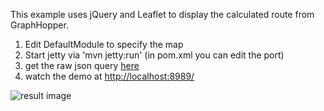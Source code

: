 This example uses jQuery and Leaflet to display the calculated route from GraphHopper.

 1. Edit DefaultModule to specify the map
 2. Start jetty via 'mvn jetty:run' (in pom.xml you can edit the port)
 3. get the raw json query [here](http://localhost:8989/api?from=52.439688,13.276863&to=52.532932,13.479424)
 4. watch the demo at [http://localhost:8989/](http://localhost:8989/)

![result image](https://raw.github.com/graphhopper/graphhopper-web/master/graphhopper-web.png)